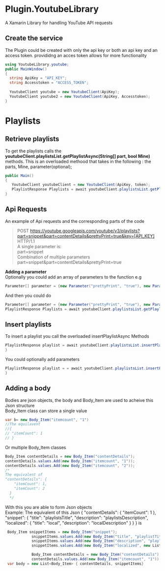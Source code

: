# Plugin.YoutubeLibrary
A Xamarin Library for handling YouTube API requests

## Create the service
The Plugin could be created with only the api key or both an api key and an access token. provididng an acces token allows for more functionality
``` c#
using YoutubeLibrary.youtube;
public MainWindow()
{
  string ApiKey = "API_KEY";
  string Accesstoken = "ACCESS_TOKEN";
  
  YoutubeClient youtube = new YoutubeClient(ApiKey);
  YoutubeClient youtube2 = new YoutubeClient(ApiKey, Accesstoken);
}
``` 
# Playlists
## Retrieve playlists
To get the playlists calls the **youtubeClient.playlistsList.getPlaylistAsync(String[] part, bool Mine)** methods. This is an overloaded methood that takes in the following : the parts, Mine, parameter(optional); 

``` c#
public Main()
{
   YoutubeClient youtubeClient = new YoutubeClient(ApiKey, token);
   PlaylistResponse Playlists = await youtubeClient.playlistsList.getPlaylistAsync(new string[] { "snippet" }, true);
}
``` 

## Api Requests
An example of Api requests and the corresponding parts of the code

> POST https://youtube.googleapis.com/youtube/v3/playlists?part=snippet&part=contentDetails&prettyPrint=true&key=[API_KEY] HTTP/1.1 </br>
> A single parameter is: </br>
> part=snippet </br>
> Combination of multiple parameters </br>
> part=snippet&part=contentDetails&prettyPrint=true </br>

**Adding a parameter** </br>
Optionally you could add an array of  parameters to the function e.g 
 ``` c#
 Parameter[] parameter = {new Parameter("prettyPrint", "true"), new Parameter("alt", "json")}; 
``` 
And then you could do
 ``` c#
Parameter[] parameter = {new Parameter("prettyPrint", "true"), new Parameter("alt", "json")};
PlaylistResponse Playlists = await youtubeClient.playlistsList.getPlaylistAsync(new string[] { "snippet" }, true, parameter);
 ```


## Insert playlists
To insert a playlist you call the overloaded insertPlaylistAsync Methods
``` c#
PlaylistResponse playlist = await youtubeClient.playlistsList.insertPlaylistAsync("playlistTitle", "Description", new string[] { "snippet" });
}
``` 
You could optionally add parameters 
``` c#
PlaylistResponse playlist = = await youtubeClient.playlistsList.insertPlaylistAsync("playlistTitle", "Description", new string[] { "snippet", }, parameter );
}
``` 
## Adding a body
Bodies are json objects, the body and Body_Item are used to acheive this Json structure<br>
Body_Item class can store a single value 
``` c#
var b= new Body_Item("itemcount", "1")
//The equilavent
//{
// "itemCount": 1
// }
``` 
Or multiple Body_Item classes
``` c#
Body_Item contentDetails = new Body_Item("contentDetails");
contentDetails.values.Add(new Body_Item("itemcount", "1"));
contentDetails.values.Add(new Body_Item("itemcount", "2"));
/*
The equivalent of
"contentDetails": {
    "itemCount": 1,
    "itemCount": 2
  }
  */
``` 
With this you are able to form Json objects</br>
Example: The equivalent of this Json 
{
  "contentDetails": {
    "itemCount": 1
  },
  "snippet": {
    "title": "playlistsTitle",
    "description": "playlistsDescription",
    "localized": {
      "title": "local",
      "description": "localDescription"
    }
  }
}
is
``` c#
 Body_Item snippetItems = new Body_Item("snippet");
            snippetItems.values.Add(new Body_Item("title", "playlistTitle"));
            snippetItems.values.Add(new Body_Item("description", "playlistsDescription"));
            snippetItems.values.Add(new Body_Item("localized", new List<Body_Item> { new Body_Item("title", "local"), new Body_Item("description", "LocalDescription") }));

            Body_Item contentDetails = new Body_Item("contentDetails");
            contentDetails.values.Add(new Body_Item("itemcount", "1"));
 var body = new List<Body_Item> { contentDetails, snippetItems}        
``` 

